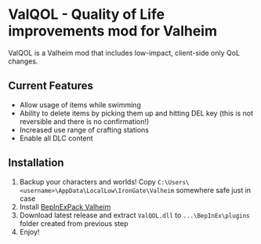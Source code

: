 # ValQOL - Quality of Life improvements mod for Valheim
ValQOL is a Valheim mod that includes low-impact, client-side only QoL changes.

## Current Features

* Allow usage of items while swimming
* Ability to delete items by picking them up and hitting DEL key (this is not reversible and there is no confirmation!)
* Increased use range of crafting stations
* Enable all DLC content

## Installation

1. Backup your characters and worlds! Copy `C:\Users\<username>\AppData\LocalLow\IronGate\Valheim` somewhere safe just in case
2. Install [BepInExPack Valheim](https://valheim.thunderstore.io/package/denikson/BepInExPack_Valheim/)
3. Download latest release and extract `ValQOL.dll` to `...\BepInEx\plugins` folder created from previous step
4. Enjoy!